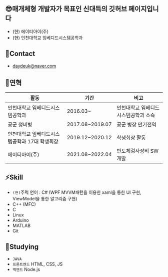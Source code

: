 ## 😎매개체형 개발자가 목표인 신대득의 깃허브 페이지입니다
- (현) 에이티아이(주)
- (현) 인천대학교 임베디드시스템공학과

## 💬Contact
- daydeuk@naver.com

## 👋연혁

| 활동 | 기간 | 비고|
| ------ | ------ | ------ |
| 인천대학교 임베디드시스템공학과 | 2016.03~ | 인천대학교 임베디드시스템공학과 소속 |
| 공군 정비병 | 2017.08~2019.07 | 공군 병장 만기전역 |
| 인천대학교 임베디드시스템공학과 17대 학생회장 | 2019.12~2020.12 | 학생회장 활동 |
| 에이티아이(주) | 2021.08~2022.04 | 반도체검사장비 SW 개발 |

## ⚡Skill
- <code>(현)</code>주력 언어 : C# (WPF MVVM패턴을 이용한 xaml을 통한 UI 구현, ViewModel을 통한 알고리즘 구현)
- C++ (MFC)
- C
- Linux
- Arduino
- MATLAB
- Git

## 👀Studying
- <code>JAVA</code>
- <code>프론트엔드</code> HTML, CSS, JS
- <code>백엔드</code> Node.js


<!---
daedeuk/daedeuk is a ✨ special ✨ repository because its `README.md` (this file) appears on your GitHub profile.
You can click the Preview link to take a look at your changes.
--->
